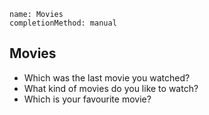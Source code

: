 ```ngMeta
name: Movies
completionMethod: manual
```

## Movies

* Which was the last movie you watched?
* What kind of movies do you like to watch?
* Which is your favourite movie?
